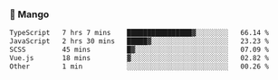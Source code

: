 ### 🥭 Mango

<!--START_SECTION:waka-->

```txt
TypeScript   7 hrs 7 mins    ████████████████▓░░░░░░░░   66.14 %
JavaScript   2 hrs 30 mins   █████▓░░░░░░░░░░░░░░░░░░░   23.23 %
SCSS         45 mins         █▓░░░░░░░░░░░░░░░░░░░░░░░   07.09 %
Vue.js       18 mins         ▓░░░░░░░░░░░░░░░░░░░░░░░░   02.82 %
Other        1 min           ░░░░░░░░░░░░░░░░░░░░░░░░░   00.26 %
```

<!--END_SECTION:waka-->

